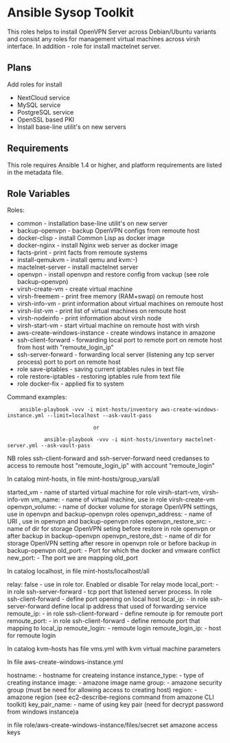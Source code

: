 Ansible Sysop Toolkit
============

This roles helps to install OpenVPN Server across Debian/Ubuntu variants and
consist any roles for management virtual machines across virsh interface.
In addition - role for install mactelnet server.

Plans
-----------
Add roles for install

- NextCloud service
- MySQL service
- PostgreSQL service
- OpenSSL based PKI
- Install base-line utilit's on new servers

Requirements
------------

This role requires Ansible 1.4 or higher, and platform requirements are listed
in the metadata file.

Role Variables
--------------

Roles:

- common				- installation base-line utilit's on new server
- backup-openvpn 			- backup OpenVPN configs from remoute host
- docker-clisp				- install Common Lisp as docker image
- docker-nginx				- install Nginx web server as docker image
- facts-print				- print facts from remoute systems
- install-qemukvm			- install qemu and kvm:-)
- mactelnet-server			- install mactelnet server
- openvpn				- install openvpn and restore config from vackup (see role backup-openvpn)
- virsh-create-vm			- create virtual machine
- virsh-freemem				- print free memory (RAM+swap) on remoute host
- virsh-info-vm				- print information about virtual machines on remoute host
- virsh-list-vm				- print list of virtual machines on remoute host
- virsh-nodeinfo			- print information about virsh node
- virsh-start-vm			- start virtual machine on remoute host with virsh
- aws-create-windows-instance		- create windows instance in amazone
- ssh-client-forward                    - forwarding local port to remote port on remote host from host with "remoute_login_ip"
- ssh-server-forward                    - forwarding local server (listening any tcp server process) port to port on remote host
- role save-iptables                    - saving current iptables rules in text file
- role restore-iptables                 - restoring iptables rule from text file
- role docker-fix                       - applied fix to system




Command examples:

		ansible-playbook -vvv -i mint-hosts/inventory aws-create-windows-instance.yml --limit=localhost --ask-vault-pass

								or

                ansible-playbook -vvv -i mint-hosts/inventory mactelnet-server.yml --ask-vault-pass

NB
roles ssh-client-forward and ssh-server-forward need credanses to access to remoute host "remoute_login_ip" with account "remoute_login"


In catalog mint-hosts, in file mint-hosts/group_vars/all

started_vm 				- name of started virtual machine for role virsh-start-vm, virsh-info-vm
vm_name:				- name of virtual machine, use in role virsh-create-vm
openvpn_volume:				- name of docker volume for storage OpenVPN settings, use in openvpn and backup-openvpn roles
openvpn_address: 			- name of URI , use in openvpn and backup-openvpn roles
openvpn_restore_src: 			- name of dir for storage OpenVPN seting before restore in role openvpn or after backup in backup-openvpn
openvpn_restore_dst: 			- name of dir for storage OpenVPN setting after resore in openvpn role or before backup in backup-openvpn
old_port:                               - Port for which the docker and vmware conflict
new_port:                               - The port we are mapping old_port 


In catalog localhost, in file mint-hosts/localhost/all

relay: false			- use in role tor. Enabled or disable Tor relay mode
local_port:			- in role ssh-server-forward - tcp port that listened server process. In role ssh-client-forward - define port opening on local host
local_ip:			- in role ssh-server-forward define local ip address that used of forwarding service
remoute_ip:			- in role ssh-client-forward - define remoute ip for remoute port
remoute_port:			- in role ssh-client-forward - define remoute port that mapping to local_ip
remoute_login:			- remoute login
remoute_login_ip:		- host for remoute login


In catalog kvm-hosts has file vms.yml with kvm virtual machine parameters

In file aws-create-windows-instance.yml

hostname:				- hostname for createing instance
instance_type:				- type of creating instance
image:					- amazone image name
group:					- amazone security group (must be need for allowing access to creating host)
region:					- amazone region (see ec2-describe-regions command from amazone CLI toolkit)
key_pair_name:				- name of using key pair (need for decrypt password from windows instance)a

in file role/aws-create-windows-instance/files/secret set amazone access keys
